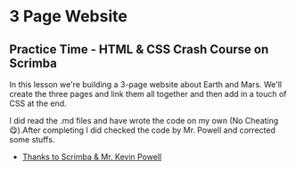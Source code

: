 # 3 Page Website

## Practice Time - HTML & CSS Crash Course on Scrimba

In this lesson we're building a 3-page website about Earth and Mars. We'll create the three pages and link them all together and then add in a touch of CSS at the end.

I did read the .md files and have wrote the code on my own (No Cheating 😋).After completing I did checked the code by Mr. Powell and corrected some stuffs.

- [Thanks to Scrimba & Mr. Kevin Powell](https://scrimba.com/allcourses)
